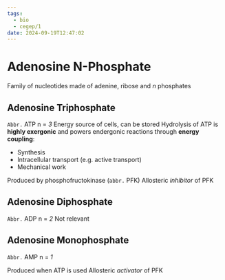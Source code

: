 ```yaml
---
tags:
  - bio
  - cegep/1
date: 2024-09-19T12:47:02
---
```


# Adenosine N-Phosphate

Family of nucleotides made of adenine, ribose and *n* phosphates

## Adenosine Triphosphate

`Abbr.` ATP
n = *3*
Energy source of cells, can be stored
Hydrolysis of ATP is **highly exergonic** and powers endergonic reactions through **energy coupling**:

- Synthesis
- Intracellular transport (e.g. active transport)
- Mechanical work

Produced by phosphofructokinase (`abbr.` PFK)
Allosteric *inhibitor* of PFK

## Adenosine Diphosphate

`Abbr.` ADP
n = *2*
Not relevant

## Adenosine Monophosphate

`Abbr.` AMP
n = *1*

Produced when ATP is used
Allosteric *activator* of PFK